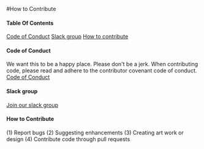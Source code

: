 #How to Contribute 

#### Table Of Contents

[Code of Conduct](#code-of-conduct)
[Slack group](#slack-group)
[How to contribute](#how-to-contribute)

#### Code of Conduct

We want this to be a happy place. Please don't be a jerk. 
When contributing code, please read and adhere to the contributor covenant code of conduct.  
[Code of Conduct](https://www.contributor-covenant.org/version/2/0/code_of_conduct.md)

#### Slack group

[Join our slack group](https://join.slack.com/t/threelittlepi-1nq1430/shared_invite/enQtODgzMjExODA5NDQwLTU5M2ZlZGUyZmI5MDJkZjllNTYxM2ExYmI5N2FjNTJjNzA3NjY2ZGFmNTMwZDM5NDkzZWNhOTk2NTk4ZjFhNTQ)

#### How to Contribute

(1) Report bugs
(2) Suggesting enhancements
(3) Creating art work or design 
(4) Contribute code through pull requests 
